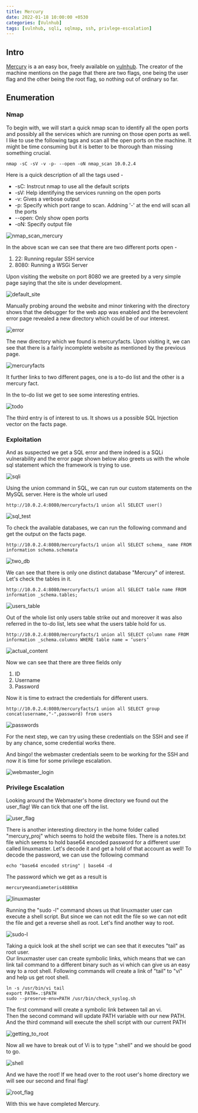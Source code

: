 ```yaml
---
title: Mercury
date: 2022-01-18 10:00:00 +0530
categories: [Vulnhub]
tags: [vulnhub, sqli, sqlmap, ssh, privlege-escalation]
---
```


## Intro

[Mercury](https://www.vulnhub.com/entry/the-planets-mercury,544/) is a an easy box, freely available on [vulnhub](https://vulnhub.com). The creator of the machine mentions on the page that there are two flags, one being the user flag and the other being the root flag, so nothing out of ordinary so far.  

## Enumeration

### Nmap

To begin with, we will start a quick nmap scan to identify all the open ports and possibly all the services which are running on those open ports as well. I like to use the following tags and scan all the open ports on the machine. It might be time consuming but it is better to be thorough than missing something crucial.
```
nmap -sC -sV -v -p- --open -oN nmap_scan 10.0.2.4
```
Here is a quick description of all the tags used - 
* -sC: Instrcut nmap to use all the default scripts
* -sV: Help identifying the services running on the open ports
* -v: Gives a verbose output
* -p: Specify which port range to scan. Addning '-' at the end will scan all the ports
* --open: Only show open ports
* -oN: Specify output file

![nmap_scan_mercury](/assets/mercury/Nmap_scan.png)

In the above scan we can see that there are two different ports open - 
1. 22: Running regular SSH service
2. 8080: Running a WSGi Server

Upon visiting the website on port 8080 we are greeted by a very simple page saying that the site is under development.  

![default_site](/assets/mercury/default_site.png)

Manually probing around the website and minor tinkering with the directory shows that the debugger for the web app was enabled and the benevolent error page revealed a new directory which could be of our interest.

![error](/assets/mercury/Error.png)

The new directory which we found is mercuryfacts. Upon visiting it, we can see that there is a fairly incomplete website as mentioned by the previous page.

![mercuryfacts](/assets/mercury/Mercuryfacts.png)

It further links to two different pages, one is a to-do list and the other is a mercury fact.

In the to-do list we get to see some interesting entries.

![todo](/assets/mercury/todo.png)

The third entry is of interest to us. It shows us a possible SQL Injection vector on the facts page.

### Exploitation

And as suspected we get a SQL error and there indeed is a SQLi vulnerability and the error page shown below also greets us with the whole sql statement which the framework is trying to use.

![sqli](/assets/mercury/SQL_statement.png)

Using the union command in SQL, we can run our custom statements on the MySQL server.
Here is the whole url used
```
http://10.0.2.4:8080/mercuryfacts/1 union all SELECT user()
```

![sql_test](/assets/mercury/sql_test.png)

To check the available databases, we can run the following command and get the output on the facts page.

```
http://10.0.2.4:8080/mercuryfacts/1 union all SELECT schema_ name FROM information schema.schemata
```

![two_db](/assets/mercury/Two_DBs.png)

We can see that there is only one distinct database "Mercury" of interest. Let's check the tables in it.

```
http://10.0.2.4:8080/mercuryfacts/1 union all SELECT table name FROM information _schema.tables;
```

![users_table](/assets/mercury/Users_table.png)

Out of the whole list only users table strike out and moreover it was also referred in the to-do list, lets see what the users table hold for us.

````
http://10.0.2.4:8080/mercuryfacts/1 union all SELECT column name FROM information _schema.columns WHERE table name = ‘users’
````

![actual_content](/assets/mercury/Actual_user.png)

Now we can see that there are three fields only
1. ID
2. Username
3. Password

Now it is time to extract the credentials for different users.

```
http://10.0.2.4:8080/mercuryfacts/1 union all SELECT group concat(username,"-",password) from users
```

![passwords](/assets/mercury/passes.png)

For the next step, we can try using these credentials on the SSH and see if by any chance, some credential works there.

And bingo! the webmaster credentials seem to be working for the SSH and now it is time for some privilege escalation.

![webmaster_login](/assets/mercury/Webmaster_login.png)

### Privilege Escalation

Looking around the Webmaster's home directory we found out the user_flag! We can tick that one off the list.

![user_flag](/assets/mercury/User_flag.png)

There is another interesting directory in the home folder called "mercury_proj" which seems to hold the website files. There is a notes.txt file which seems to hold base64 encoded password for a different user called linuxmaster. Let's decode it and get a hold of that account as well! To decode the password, we can use the following command

```
echo "base64 encoded string" | base64 -d
```
The password which we get as a result is 
```
mercurymeandiameteris4880km
```
![linuxmaster](/assets/Mercury/linuxmaster_pass.png)

Running the "sudo -l" command shows us that linuxmaster user can execute a shell script. But since we can not edit the file so we can not edit the file and get a reverse shell as root. Let's find another way to root.

![sudo-l](/assets/Mercury/Sudo-l.png)

Taking a quick look at the shell script we can see that it executes "tail" as root user.  
Our linuxmaster user can create symbolic links, which means that we can link tail command to a different binary such as vi which can give us an easy way to a root shell. Following commands will create a link of "tail" to "vi" and help us get root shell.  
```
ln -s /usr/bin/vi tail
export PATH=.:$PATH
sudo --preserve-env=PATH /usr/bin/check_syslog.sh
```
The first command will create a symbolic link between tail an vi.  
Then the second command will update PATH variable with our new PATH. And the third command will execute the shell script with our current PATH

![getting_to_root](/assets/Mercury/getting_to_root.png)

Now all we have to break out of Vi is to type ":shell" and we should be good to go.

![shell](/assets/Mercury/shell.png)

And we have the root! If we head over to the root user's home directory we will see our second and final flag!

![root_flag](/assets/Mercury/Root.png)

With this we have completed Mercury.
